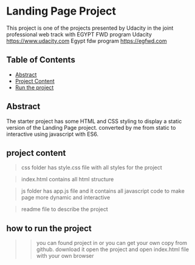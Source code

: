 # Landing Page Project
This project is one of the projects presented by Udacity in the joint professional web track with EGYPT FWD program
Udacity https://www.udacity.com
Egypt fdw program https://egfwd.com 

## Table of Contents

* [Abstract](#abstract)
* [Project Content](#project)
* [Run the project](#run)


## Abstract

The starter project has some HTML and CSS styling to display a static version of the Landing Page project. converted by me from static to interactive using javascript with ES6.


## project content 
> css folder has  style.css file with  all styles for the project 

> index.html contains all html structure

> js folder has app.js file and it contains all javascript code to make page more dynamic and interactive

> readme file to describe the project

## how to run the project 
>> you can found project in 
>> or you can get your own copy from github.
>> download it open the project and open index.html file with your own browser

